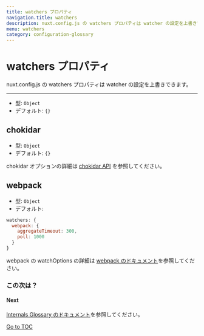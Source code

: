 ```yaml
---
title: watchers プロパティ
navigation.title: watchers
description: nuxt.config.js の watchers プロパティは watcher の設定を上書きできます。
menu: watchers
category: configuration-glossary
---
```

# watchers プロパティ

nuxt.config.js の watchers プロパティは watcher の設定を上書きできます。

---

- 型: `Object`
- デフォルト: `{}`

## chokidar

- 型: `Object`
- デフォルト: `{}`

chokidar オプションの詳細は [chokidar API](https://github.com/paulmillr/chokidar#api) を参照してください。

## webpack

- 型: `Object`
- デフォルト:

```js
watchers: {
  webpack: {
    aggregateTimeout: 300,
    poll: 1000
  }
}
```

webpack の watchOptions の詳細は [webpack のドキュメント](https://webpack.js.org/configuration/watch/#watchoptions)を参照してください。

### この次は？

#### Next
[Internals Glossary のドキュメント](./internals-glossary/$nuxt)を参照してください。

<span style='float: footnote;'><a href="../index.html#toc">Go to TOC</a></span>
